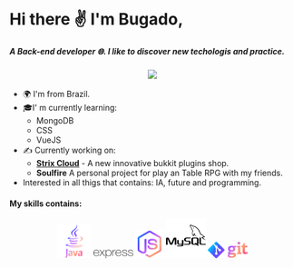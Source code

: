 # Hi there ✌ I'm Bugado,
##### A Back-end developer 🌐. I like to discover new techologis and practice.
<p align="center">
<img src= "https://github-readme-stats.vercel.app/api?username=bug4do&show_icons=true">
</p>

- 🌍 I'm from Brazil.
- 🎓I' m currently learning:
	- MongoDB
	- CSS
	- VueJS
- ✍ Currently working on:
	- [**Strix Cloud**](https://strixcloud.com.br "Strix Cloud") - A new innovative bukkit plugins shop.
	- **Soulfire** A personal project for play an Table RPG with my friends.
- Interested in all thigs that contains: IA, future and programming.
#### My skills contains:

<p align="center">
	<img src="https://github.com/bug4do/bug4do/raw/main/java.png" height=60>	<img src="https://github.com/bug4do/bug4do/raw/main/express.png" width=70>	<img src="https://github.com/bug4do/bug4do/raw/main/nodejs.png" height=50>	<img src="https://github.com/bug4do/bug4do/raw/main/mysql.png" height=70>	<img src="https://github.com/bug4do/bug4do/raw/main/git.png" width=70>
</p>
